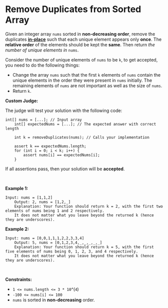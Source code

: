 # Remove Duplicates from Sorted Array


Given an integer array `nums` sorted in **non-decreasing order**, remove
the duplicates
[**in-place**](https://en.wikipedia.org/wiki/In-place_algorithm) such
that each unique element appears only **once**. The **relative order**
of the elements should be kept the **same**. Then return *the number of
unique elements in* `nums`.

Consider the number of unique elements of `nums` to be `k`, to get
accepted, you need to do the following things:

- Change the array `nums` such that the first `k` elements of `nums`
  contain the unique elements in the order they were present in `nums`
  initially. The remaining elements of `nums` are not important as well
  as the size of `nums`.
- Return `k`.

**Custom Judge:**

The judge will test your solution with the following code:

    int[] nums = [...]; // Input array
        int[] expectedNums = [...]; // The expected answer with correct length
        
        int k = removeDuplicates(nums); // Calls your implementation
        
        assert k == expectedNums.length;
        for (int i = 0; i < k; i++) {
            assert nums[i] == expectedNums[i];
        }
        

If all assertions pass, then your solution will be **accepted**.

 

**Example 1:**

    Input: nums = [1,1,2]
        Output: 2, nums = [1,2,_]
        Explanation: Your function should return k = 2, with the first two elements of nums being 1 and 2 respectively.
        It does not matter what you leave beyond the returned k (hence they are underscores).
        

**Example 2:**

    Input: nums = [0,0,1,1,1,2,2,3,3,4]
        Output: 5, nums = [0,1,2,3,4,_,_,_,_,_]
        Explanation: Your function should return k = 5, with the first five elements of nums being 0, 1, 2, 3, and 4 respectively.
        It does not matter what you leave beyond the returned k (hence they are underscores).
        

 

**Constraints:**

- `1 <= nums.length <= 3 * 10`^(`4`)
- `-100 <= nums[i] <= 100`
- `nums` is sorted in **non-decreasing** order.
